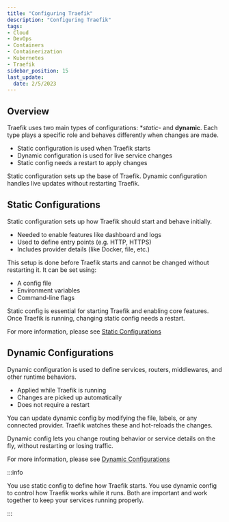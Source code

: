 ```yaml
---
title: "Configuring Traefik"
description: "Configuring Traefik"
tags: 
- Cloud
- DevOps
- Containers
- Containerization
- Kubernetes
- Traefik
sidebar_position: 15
last_update:
  date: 2/5/2023
---
```


## Overview

Traefik uses two main types of configurations: **static*- and **dynamic**. Each type plays a specific role and behaves differently when changes are made.

- Static configuration is used when Traefik starts
- Dynamic configuration is used for live service changes
- Static config needs a restart to apply changes

Static configuration sets up the base of Traefik. Dynamic configuration handles live updates without restarting Traefik.

## Static Configurations

Static configuration sets up how Traefik should start and behave initially.

- Needed to enable features like dashboard and logs
- Used to define entry points (e.g. HTTP, HTTPS)
- Includes provider details (like Docker, file, etc.)

This setup is done before Traefik starts and cannot be changed without restarting it. It can be set using:

- A config file
- Environment variables
- Command-line flags

Static config is essential for starting Traefik and enabling core features. Once Traefik is running, changing static config needs a restart.

For more information, please see [Static Configurations](/docs/015-Kubernetes-Tools/041-Traefik/016-Static-Configurations.md)


## Dynamic Configurations

Dynamic configuration is used to define services, routers, middlewares, and other runtime behaviors.

- Applied while Traefik is running
- Changes are picked up automatically
- Does not require a restart

You can update dynamic config by modifying the file, labels, or any connected provider. Traefik watches these and hot-reloads the changes.

Dynamic config lets you change routing behavior or service details on the fly, without restarting or losing traffic.

For more information, please see [Dynamic Configurations](/docs/015-Kubernetes-Tools/041-Traefik/017-Dynamic-Configurations.md)


:::info 

You use static config to define how Traefik starts. You use dynamic config to control how Traefik works while it runs. Both are important and work together to keep your services running properly.


:::